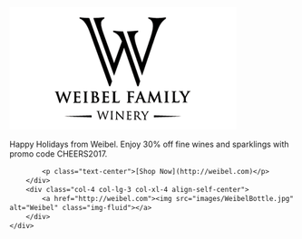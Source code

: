 <div class="card">
    <div class="row card-body">
        <div class="col-8 col-lg-9 col-xl-8 card-body align-self-center">
            <a href="http://weibel.com"><img src="images/WeibelLogo.png" alt="Weibel" class="img-fluid"></a>
            <p class="card-text text-center">Happy Holidays from Weibel. Enjoy 30% off fine wines and sparklings with promo code CHEERS2017.</p>

            <p class="text-center">[Shop Now](http://weibel.com)</p>
        </div>
        <div class="col-4 col-lg-3 col-xl-4 align-self-center">
            <a href="http://weibel.com"><img src="images/WeibelBottle.jpg" alt="Weibel" class="img-fluid"></a>
        </div>
    </div>
</div>
